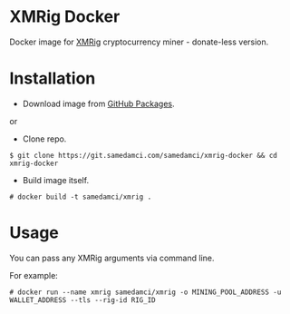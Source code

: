 # XMRig Docker

Docker image for [XMRig](https://github.com/xmrig/xmrig) cryptocurrency miner - donate-less version.

# Installation
+ Download image from [GitHub Packages](https://github.com/samedamci/xmrig-docker/packages).

or

+ Clone repo.
```
$ git clone https://git.samedamci.com/samedamci/xmrig-docker && cd xmrig-docker
```
+ Build image itself.
```
# docker build -t samedamci/xmrig .
```

# Usage
You can pass any XMRig arguments via command line.

For example:
```
# docker run --name xmrig samedamci/xmrig -o MINING_POOL_ADDRESS -u WALLET_ADDRESS --tls --rig-id RIG_ID
```

